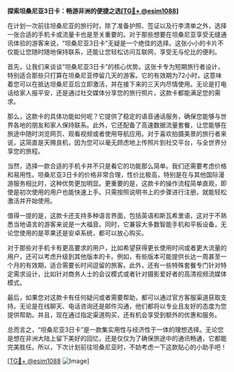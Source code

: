 **探索坦桑尼亚3日卡：畅游非洲的便捷之选[[TG💪+ @esim1088](https://t.me/s/esim1088)]**

在计划一次前往坦桑尼亚的旅行时，除了准备护照、签证以及行李清单之外，选择一张合适的手机卡或流量卡也是至关重要的。对于那些想要在坦桑尼亚享受无缝通讯体验的游客来说，“坦桑尼亚3日卡”无疑是一个绝佳的选择。这张小小的卡片不仅能让您随时随地保持联系，还能让您轻松访问互联网，享受无与伦比的便利。

首先，让我们来谈谈“坦桑尼亚3日卡”的核心优势。这张卡专为短期旅行者设计，特别适合那些只打算在坦桑尼亚停留几天的游客。它的有效期为72小时，这意味着您可以在抵达坦桑尼亚后立即激活，并在接下来的三天内尽情使用。无论是打电话给家人报平安，还是通过社交媒体分享您的旅行照片，这款卡都能满足您的需求。

那么，这款卡的具体功能如何呢？它提供了稳定的语音通话服务，确保您能够与世界各地的朋友和家人保持联系。此外，它还配备了高速数据流量套餐，让您能够在旅途中随时浏览网页、观看视频或者使用导航应用。对于喜欢拍摄美景的旅行者来说，这简直是天赐良机，因为您可以毫无顾虑地上传照片到社交平台，与全世界分享您的旅程。

当然，选择一款合适的手机卡并不只是看它的功能那么简单。我们还需要考虑价格和易用性。坦桑尼亚3日卡的价格非常合理，性价比极高，特别是在与其他国际漫游服务相比时，这种优势更加明显。更重要的是，这款卡的操作流程简单直观，即使是初次使用的用户也能快速上手。只需按照说明书上的步骤进行注册，就能轻松激活并开始使用。

值得一提的是，这款卡还支持多种语言界面，包括英语和斯瓦希里语，这对于不熟悉当地语言的游客来说是一大福音。同时，它兼容大多数智能手机和平板设备，无论您使用的是苹果还是安卓系统，都可以放心购买。

对于那些对手机卡有更高要求的用户，比如希望获得更长使用时间或者更大流量的用户，还可以考虑升级到其他版本的卡。例如，有些版本可能提供长达一周甚至一个月的有效期，适合需要长时间逗留的旅客。此外，还有一些特殊套餐专门针对特定需求设计，比如针对商务人士的会议模式或者针对摄影爱好者的高清视频流媒体模式。

最后，如果您对这款卡有任何疑问或者需要帮助，都可以通过官方客服渠道获取支持。无论是在线聊天、电话咨询还是邮件沟通，他们都将以专业且友好的态度为您提供帮助。并且，现在通过指定渠道购买，还有机会享受到额外的优惠和服务。

总而言之，“坦桑尼亚3日卡”是一款集实用性与经济性于一体的理想选择。无论您是想在非洲大陆上留下美好的回忆，还是仅仅为了确保旅途中的通讯畅通，它都能完美胜任。所以，下次计划前往坦桑尼亚时，不妨考虑一下这款贴心的小助手吧！

[[TG💪+ @esim1088](https://t.me/s/esim1088) ![Image](https://i.postimg.cc/4NQfJmqS/Snipaste-2025-05-13-00-14-12.png)]